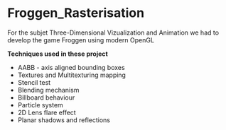 # Froggen_Rasterisation
For the subjet Three-Dimensional Vizualization and Animation we had to develop the game Froggen using modern OpenGL

**Techniques used in these project**

- AABB - axis aligned bounding boxes
- Textures and Multitexturing mapping
- Stencil test
- Blending mechanism
- Billboard behaviour
- Particle system
- 2D Lens flare effect
- Planar shadows and reflections
